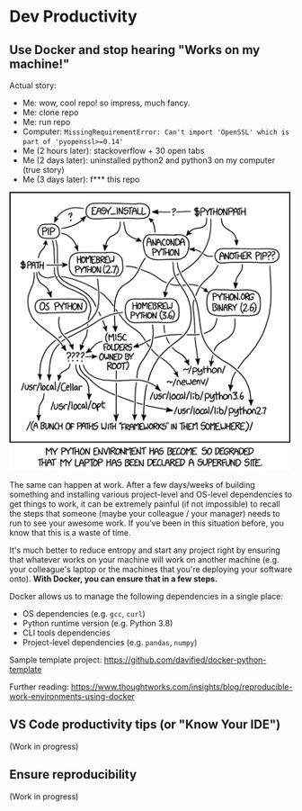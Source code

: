 # Dev Productivity

## Use Docker and stop hearing "Works on my machine!"

Actual story:

- Me: wow, cool repo! so impress, much fancy.
- Me: clone repo
- Me: run repo
- Computer: `MissingRequirementError: Can't import 'OpenSSL' which is part of 'pyopenssl>=0.14'`
- Me (2 hours later): stackoverflow + 30 open tabs
- Me (2 days later): uninstalled python2 and python3 on my computer (true story)
- Me (3 days later): f\*\*\* this repo

<img src="../images/python_environment.png" width=500 alt="dependency hell (source: xkcd)">

The same can happen at work. After a few days/weeks of building something and installing various project-level and OS-level dependencies to get things to work, it can be extremely painful (if not impossible) to recall the steps that someone (maybe your colleague / your manager) needs to run to see your awesome work. If you've been in this situation before, you know that this is a waste of time.

It's much better to reduce entropy and start any project right by ensuring that whatever works on your machine will work on another machine (e.g. your colleague's laptop or the machines that you're deploying your software onto). **With Docker, you can ensure that in a few steps.**

Docker allows us to manage the following dependencies in a single place:

- OS dependencies (e.g. `gcc`, `curl`)
- Python runtime version (e.g. Python 3.8)
- CLI tools dependencies
- Project-level dependencies (e.g. `pandas`, `numpy`)

Sample template project: https://github.com/davified/docker-python-template

Further reading: https://www.thoughtworks.com/insights/blog/reproducible-work-environments-using-docker

## VS Code productivity tips (or "Know Your IDE")

(Work in progress)

## Ensure reproducibility

(Work in progress)
